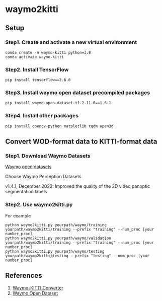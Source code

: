 # waymo2kitti


## Setup
### Step1. Create and activate a new virtual environment 
```
conda create -n waymo-kitti python=3.8
conda activate waymo-kitti
```
### Step2. Install TensorFlow
```
pip install tensorflow==2.6.0
```

### Step3. Install waymo open dataset precompiled packages
```
pip install waymo-open-dataset-tf-2-11-0==1.6.1
```
### Step4. Install other packages

```
pip install opencv-python matplotlib tqdm open3d
```
## Convert WOD-format data to KITTI-format data
### Step1. Download Waymo Datasets
[Waymo open datasets](https://waymo.com/open/download/)

Choose Waymo Perception Datasets 

v1.4.1, December 2022: Improved the quality of the 2D video panoptic segmentation labels

### Step2. Use waymo2kitti.py
For example

```
python waymo2kitti.py yourpath/waymo/training yourpath/waymo2kitti/training --prefix "training" --num_proc [your number_proc]
python waymo2kitti.py yourpath/waymo/validation yourpath/waymo2kitti/training --prefix "training" --num_proc [your number_proc]
python waymo2kitti.py yourpath/waymo/testing yourpath/waymo2kitti/testing --prefix "testing" --num_proc [your number_proc]

```

## References
1. [Waymo-KITTI Converter](https://github.com/caizhongang/waymo_kitti_converter)
2. [Waymo Open Dataset](https://github.com/waymo-research/waymo-open-dataset)